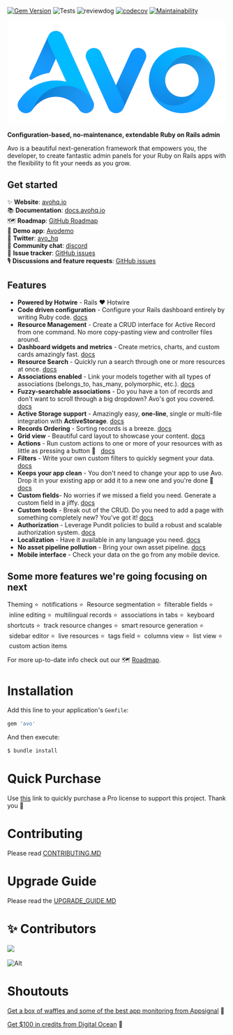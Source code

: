 [![Gem Version](https://badge.fury.io/rb/avo.svg)](https://badge.fury.io/rb/avo)
![Tests](https://github.com/avo-hq/avo/workflows/Tests/badge.svg)
![reviewdog](https://github.com/avo-hq/avo/workflows/reviewdog/badge.svg)
[![codecov](https://codecov.io/gh/avo-hq/avo/branch/master/graph/badge.svg?token=Q2LMFE4989)](https://codecov.io/gh/avo-hq/avo)
[![Maintainability](https://api.codeclimate.com/v1/badges/676a0afa2cc79f03aa29/maintainability)](https://codeclimate.com/github/avo-hq/avo/maintainability)

![](./public/avo-assets/logo-on-white.png)

**Configuration-based, no-maintenance, extendable Ruby on Rails admin**

Avo is a beautiful next-generation framework that empowers you, the developer, to create fantastic admin panels for your Ruby on Rails apps with the flexibility to fit your needs as you grow.

## Get started

✨ **Website**: [avohq.io](https://avohq.io)\
📚 **Documentation**: [docs.avohq.io](https://docs.avohq.io)\
🗺 **Roadmap**: [GitHub Roadmap](https://github.com/orgs/avo-hq/projects/3)\
🎸 **Demo app**: [Avodemo](https://avodemo.herokuapp.com/)\
🐤 **Twitter**: [avo_hq](https://twitter.com/avo_hq)\
💬 **Community chat**: [discord](https://discord.gg/pkTF6y8)\
🔧 **Issue tracker**: [GitHub issues](http://github.com/avo-hq/avo/issues)\
🎙 **Discussions and feature requests**: [GitHub issues](http://github.com/avo-hq/avo/discussions)

## Features

  - **Powered by Hotwire** - Rails ❤️  Hotwire
  - **Code driven configuration** - Configure your Rails dashboard entirely by writing Ruby code. [docs](https://docs.avohq.io/2.0/resources.html#defining-resources)
  - **Resource Management** - Create a CRUD interface for Active Record from one command. No more copy-pasting view and controller files around.
  - **Dashboard widgets and metrics** - Create metrics, charts, and custom cards amazingly fast. [docs](https://docs.avohq.io/2.0/dashboards.html)
  - **Resource Search** - Quickly run a search through one or more resources at once. [docs](https://docs.avohq.io/2.0/resources.html#filters)
  - **Associations enabled** - Link your models together with all types of associations (belongs_to, has_many, polymorphic, etc.). [docs](https://docs.avohq.io/2.0/associations.html)
  - **Fuzzy-searchable associations** - Do you have a ton of records and don't want to scroll through a big dropdown? Avo's got you covered. [docs](https://docs.avohq.io/2.0/associations.html#searchable-belongs-to)
  - **Active Storage support** - Amazingly easy, **one-line**, single or multi-file integration with **ActiveStorage**. [docs](https://docs.avohq.io/2.0/fields.html#file)
  - **Records Ordering** - Sorting records is a breeze. [docs](https://docs.avohq.io/2.0/resources.html#records-ordering)
  - **Grid view** - Beautiful card layout to showcase your content. [docs](https://docs.avohq.io/2.0/grid-view.html)
  - **Actions** - Run custom actions to one or more of your resources with as little as pressing a button 💪 &nbsp; [docs](https://docs.avohq.io/2.0/actions.html)
  - **Filters** - Write your own custom filters to quickly segment your data. [docs](https://docs.avohq.io/2.0/filters.html)
  - **Keeps your app clean** - You don't need to change your app to use Avo. Drop it in your existing app or add it to a new one and you're done 🙌 [docs](https://docs.avohq.io/2.0/installation.html)
  - **Custom fields**- No worries if we missed a field you need. Generate a custom field in a jiffy. [docs](https://docs.avohq.io/2.0/custom-fields.html)
  - **Custom tools** - Break out of the CRUD. Do you need to add a page with something completely new? You've got it! [docs](https://docs.avohq.io/2.0/custom-tools.html)
  - **Authorization** - Leverage Pundit policies to build a robust and scalable authorization system. [docs](https://docs.avohq.io/2.0/authorization.html)
  - **Localization** - Have it available in any language you need. [docs](https://docs.avohq.io/2.0/localization.html)
  - **No asset pipeline pollution** - Bring your own asset pipeline. [docs](https://docs.avohq.io/2.0/custom-asset-pipeline.html)
  - **Mobile interface** - Check your data on the go from any mobile device.

## Some more features we're going focusing on next

Theming ⭐️  &nbsp;notifications ⭐️  &nbsp;Resource segmentation ⭐️  &nbsp;filterable fields ⭐️  &nbsp;inline editing ⭐️  &nbsp;multilingual records ⭐️  &nbsp;associations in tabs ⭐️  &nbsp;keyboard shortcuts ⭐️  &nbsp;track resource changes ⭐️  &nbsp;smart resource generation ⭐️  &nbsp;sidebar editor ⭐️  &nbsp;live resources ⭐️  &nbsp;tags field ⭐️  &nbsp;columns view ⭐️  &nbsp;list view ⭐️  &nbsp;custom action items

For more up-to-date info check out our 🗺 [Roadmap](https://github.com/orgs/avo-hq/projects/3).

# Installation
Add this line to your application's `Gemfile`:

```ruby
gem 'avo'
```

And then execute:
```bash
$ bundle install
```

# Quick Purchase

Use [this](https://avohq.io/purchase/pro) link to quickly purchase a Pro license to support this project. Thank you 🙏

# Contributing

Please read [CONTRIBUTING.MD](./CONTRIBUTING.MD)

# Upgrade Guide

Please read the [UPGRADE_GUIDE.MD](https://docs.avohq.io/2.0/upgrade.html)

# ✨ Contributors

<a href="https://github.com/avo-hq/avo/graphs/contributors">
  <img src="https://contrib.rocks/image?repo=avo-hq/avo" />
</a>
<!--  https://contrib.rocks -->


![Alt](https://repobeats.axiom.co/api/embed/1481a6a259064f02a7936470d12a50802a9c98a4.svg "Repobeats analytics image")

# Shoutouts

[Get a box of waffles and some of the best app monitoring from Appsignal](https://appsignal.com/r/93dbe69bfb) 🧇

[Get $100 in credits from Digital Ocean](https://www.digitalocean.com/?refcode=efc1fe881d74&utm_campaign=Referral_Invite&utm_medium=Referral_Program&utm_source=badge) 💸
